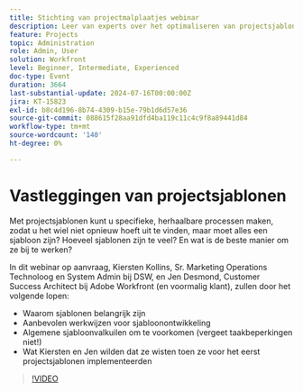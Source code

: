 ```yaml
---
title: Stichting van projectmalplaatjes webinar
description: Leer van experts over het optimaliseren van projectsjablonen in ons webinar op aanvraag. Ontdek beste praktijken, valkuilen om te vermijden, en praktische inzichten van DSW en Adobe Workfront om malplaatjeontwikkeling en updates te stroomlijnen.
feature: Projects
topic: Administration
role: Admin, User
solution: Workfront
level: Beginner, Intermediate, Experienced
doc-type: Event
duration: 3664
last-substantial-update: 2024-07-16T00:00:00Z
jira: KT-15823
exl-id: b8c4d196-8b74-4309-b15e-79b1d6d57e36
source-git-commit: 088615f28aa91dfd4ba119c11c4c9f8a89441d84
workflow-type: tm+mt
source-wordcount: '140'
ht-degree: 0%

---
```


# Vastleggingen van projectsjablonen

Met projectsjablonen kunt u specifieke, herhaalbare processen maken, zodat u het wiel niet opnieuw hoeft uit te vinden, maar moet alles een sjabloon zijn? Hoeveel sjablonen zijn te veel? En wat is de beste manier om ze bij te werken?

In dit webinar op aanvraag, Kiersten Kollins, Sr. Marketing Operations Technoloog en System Admin bij DSW, en Jen Desmond, Customer Success Architect bij Adobe Workfront (en voormalig klant), zullen door het volgende lopen:

* Waarom sjablonen belangrijk zijn
* Aanbevolen werkwijzen voor sjabloonontwikkeling
* Algemene sjabloonvalkuilen om te voorkomen (vergeet taakbeperkingen niet!)
* Wat Kiersten en Jen wilden dat ze wisten toen ze voor het eerst projectsjablonen implementeerden

>[!VIDEO](https://video.tv.adobe.com/v/3431017/?learn=on)
